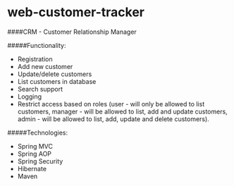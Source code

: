 # web-customer-tracker

 ####CRM - Customer Relationship Manager

#####Functionality:

* Registration 
* Add new customer
* Update/delete customers
* List customers in database
* Search support
* Logging
* Restrict access based on roles (user - will only be allowed to list customers, manager - will be allowed to list, add and update customers, admin - will be allowed to list, add, update and delete customers). 
  



#####Technologies:

* Spring MVC
* Spring AOP
* Spring Security
* Hibernate
* Maven



